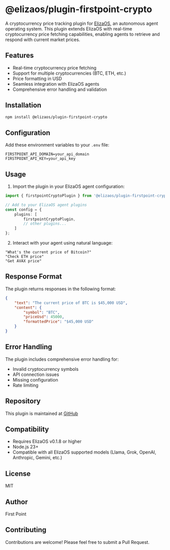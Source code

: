 # @elizaos/plugin-firstpoint-crypto

A cryptocurrency price tracking plugin for [ElizaOS](https://github.com/elizaOS/eliza), an autonomous agent operating system. This plugin extends ElizaOS with real-time cryptocurrency price fetching capabilities, enabling agents to retrieve and respond with current market prices.

## Features

- Real-time cryptocurrency price fetching
- Support for multiple cryptocurrencies (BTC, ETH, etc.)
- Price formatting in USD
- Seamless integration with ElizaOS agents
- Comprehensive error handling and validation

## Installation

```bash
npm install @elizaos/plugin-firstpoint-crypto
```

## Configuration

Add these environment variables to your `.env` file:

```env
FIRSTPOINT_API_DOMAIN=your_api_domain
FIRSTPOINT_API_KEY=your_api_key
```

## Usage

1. Import the plugin in your ElizaOS agent configuration:

```typescript
import { firstpointCryptoPlugin } from '@elizaos/plugin-firstpoint-crypto';

// Add to your ElizaOS agent plugins
const config = {
    plugins: [
        firstpointCryptoPlugin,
        // other plugins...
    ]
};
```

2. Interact with your agent using natural language:

```
"What's the current price of Bitcoin?"
"Check ETH price"
"Get AVAX price"
```

## Response Format

The plugin returns responses in the following format:

```json
{
    "text": "The current price of BTC is $45,000 USD",
    "content": {
        "symbol": "BTC",
        "priceUsd": 45000,
        "formattedPrice": "$45,000 USD"
    }
}
```

## Error Handling

The plugin includes comprehensive error handling for:
- Invalid cryptocurrency symbols
- API connection issues
- Missing configuration
- Rate limiting

## Repository

This plugin is maintained at [GitHub](https://github.com/First-Point/plugin-firstpoint-crypto)

## Compatibility

- Requires ElizaOS v0.1.8 or higher
- Node.js 23+
- Compatible with all ElizaOS supported models (Llama, Grok, OpenAI, Anthropic, Gemini, etc.)

## License

MIT

## Author

First Point

## Contributing

Contributions are welcome! Please feel free to submit a Pull Request.
